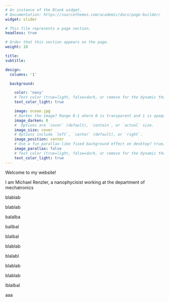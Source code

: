 ```yaml
---
# An instance of the Blank widget.
# Documentation: https://sourcethemes.com/academic/docs/page-builder/
widget: slider

# This file represents a page section.
headless: true

# Order that this section appears on the page.
weight: 10

title:
subtitle:

design:
  columns: '1'

  background:

    color: 'navy'
    # Text color (true=light, false=dark, or remove for the dynamic theme color).
    text_color_light: true

    image: ocean.jpg
    # Darken the image? Range 0-1 where 0 is transparent and 1 is opaque.
    image_darken: 0
    #  Options are `cover` (default), `contain`, or `actual` size.
    image_size: cover
    # Options include `left`, `center` (default), or `right`.
    image_position: center
    # Use a fun parallax-like fixed background effect on desktop? true/false
    image_parallax: false
    # Text color (true=light, false=dark, or remove for the dynamic theme color).
    text_color_light: true
---
```


Welcome to my website!

I am Michael Renzler, a nanophycisist working at the department of mechatronics

blablab

blablab

balalba

ballbal

blalbal

blablab


blalabl

blablab

blablab

lblalbal










aaa
